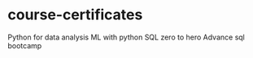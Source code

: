 # course-certificates
Python for data analysis
ML with python
SQL zero to hero
Advance sql bootcamp
